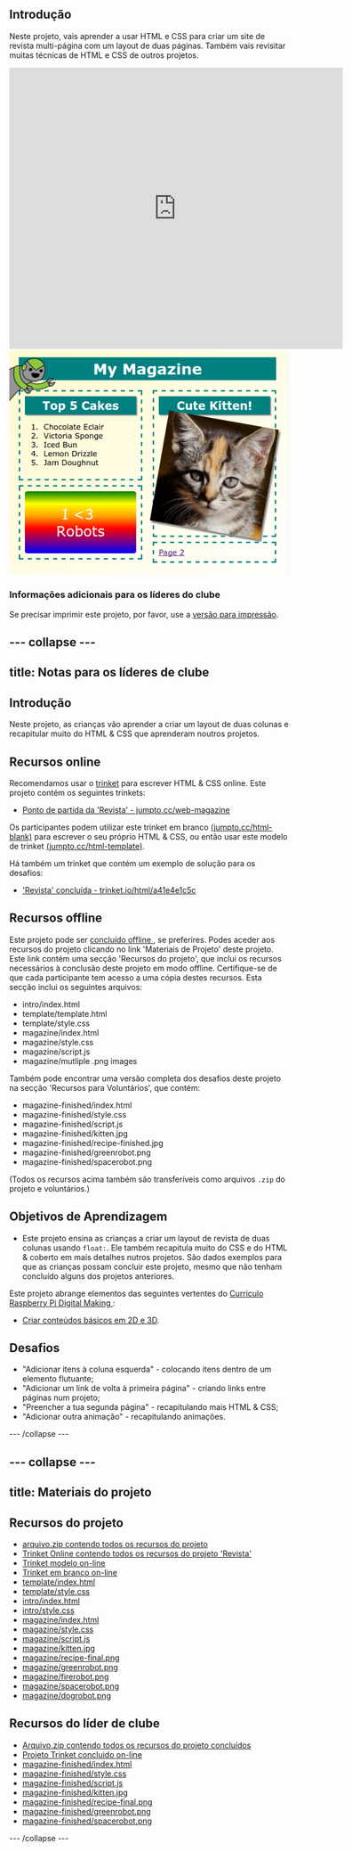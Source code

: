 ## Introdução

Neste projeto, vais aprender a usar HTML e CSS para criar um site de revista multi-página com um layout de duas páginas. Também vais revisitar muitas técnicas de HTML e CSS de outros projetos.

<div class="trinket">
  <iframe src="https://trinket.io/embed/html/a41e4e1c5c?outputOnly=true&start=result" width="600" height="505" frameborder="0" marginwidth="0" marginheight="0" allowfullscreen>
  </iframe>
  <img src="images/magazine-final.png">
</div>

### Informações adicionais para os líderes do clube

Se precisar imprimir este projeto, por favor, use a [versão para impressão](https://projects.raspberrypi.org/en/projects/magazine/print).

## \--- collapse \---

## title: Notas para os líderes de clube

## Introdução

Neste projeto, as crianças vão aprender a criar um layout de duas colunas e recapitular muito do HTML & CSS que aprenderam noutros projetos.

## Recursos online

Recomendamos usar o [trinket](https://trinket.io/) para escrever HTML & CSS online. Este projeto contém os seguintes trinkets:

* [Ponto de partida da 'Revista' - jumpto.cc/web-magazine](http://jumpto.cc/web-magazine)

Os participantes podem utilizar este trinket em branco [(jumpto.cc/html-blank)](http://jumpto.cc/html-blank) para escrever o seu próprio HTML & CSS, ou então usar este modelo de trinket [(jumpto.cc/html-template)](http://jumpto.cc/html-template).

Há também um trinket que contém um exemplo de solução para os desafios:

* ['Revista' concluída - trinket.io/html/a41e4e1c5c](https://trinket.io/html/a41e4e1c5c)

## Recursos offline

Este projeto pode ser [ concluído offline ](https://www.codeclubprojects.org/en-GB/resources/webdev-working-offline/), se preferires. Podes aceder aos recursos do projeto clicando no link 'Materiais de Projeto' deste projeto. Este link contém uma secção 'Recursos do projeto', que inclui os recursos necessários à conclusão deste projeto em modo offline. Certifique-se de que cada participante tem acesso a uma cópia destes recursos. Esta secção inclui os seguintes arquivos:

* intro/index.html
* template/template.html
* template/style.css
* magazine/index.html
* magazine/style.css
* magazine/script.js
* magazine/mutliple .png images

Também pode encontrar uma versão completa dos desafios deste projeto na secção 'Recursos para Voluntários', que contém:

* magazine-finished/index.html
* magazine-finished/style.css
* magazine-finished/script.js
* magazine-finished/kitten.jpg
* magazine-finished/recipe-finished.jpg
* magazine-finished/greenrobot.png
* magazine-finished/spacerobot.png

(Todos os recursos acima também são transferíveis como arquivos `.zip` do projeto e voluntários.)

## Objetivos de Aprendizagem

* Este projeto ensina as crianças a criar um layout de revista de duas colunas usando ` float: `. Ele também recapitula muito do CSS e do HTML & coberto em mais detalhes nutros projetos. São dados exemplos para que as crianças possam concluir este projeto, mesmo que não tenham concluído alguns dos projetos anteriores. 

Este projeto abrange elementos das seguintes vertentes do [ Curriculo Raspberry Pi Digital Making ](http://rpf.io/curriculum):

* [Criar conteúdos básicos em 2D e 3D](https://www.raspberrypi.org/curriculum/design/creator).

## Desafios

* "Adicionar itens à coluna esquerda" - colocando itens dentro de um elemento flutuante;
* "Adicionar um link de volta à primeira página" - criando links entre páginas num projeto;
* "Preencher a tua segunda página" - recapitulando mais HTML & CSS;
* "Adicionar outra animação" - recapitulando animações.

\--- /collapse \---

## \--- collapse \---

## title: Materiais do projeto

## Recursos do projeto

* [arquivo.zip contendo todos os recursos do projeto](https://rpf.io/p/en/magazine-go)
* [Trinket Online contendo todos os recursos do projeto 'Revista'](http://jumpto.cc/web-magazine)
* [Trinket modelo on-line](http://jumpto.cc/trinket-template)
* [Trinket em branco on-line](http://jumpto.cc/trinket-blank)
* [template/index.html](resources/template-index.html)
* [template/style.css](resources/template-style.css)
* [intro/index.html](resources/intro-index.html)
* [intro/style.css](resources/intro-style.css)
* [magazine/index.html](resources/magazine-index.html)
* [magazine/style.css](resources/magazine-style.css)
* [magazine/script.js](resources/magazine-script.js)
* [magazine/kitten.jpg](resources/magazine-kitten.jpg)
* [magazine/recipe-final.png](resources/magazine-recipe-final.png)
* [magazine/greenrobot.png](resources/magazine-greenrobot.png)
* [magazine/firerobot.png](resources/magazine-firerobot.png)
* [magazine/spacerobot.png](resources/magazine-spacerobot.png)
* [magazine/dogrobot.png](resources/magazine-dogrobot.png)

## Recursos do líder de clube

* [Arquivo.zip contendo todos os recursos do projeto concluídos](https://rpf.io/p/en/magazine-go)
* [Projeto Trinket concluido on-line](https://trinket.io/html/a41e4e1c5c)
* [magazine-finished/index.html](resources/magazine-finished-index.html)
* [magazine-finished/style.css](resources/magazine-finished-style.css)
* [magazine-finished/script.js](resources/magazine-finished-script.js)
* [magazine-finished/kitten.jpg](resources/magazine-finished-kitten.jpg)
* [magazine-finished/recipe-final.png](resources/magazine-finished-recipe-final.png)
* [magazine-finished/greenrobot.png](resources/magazine-finished-greenrobot.png)
* [magazine-finished/spacerobot.png](resources/magazine-finished-spacerobot.png)

\--- /collapse \---